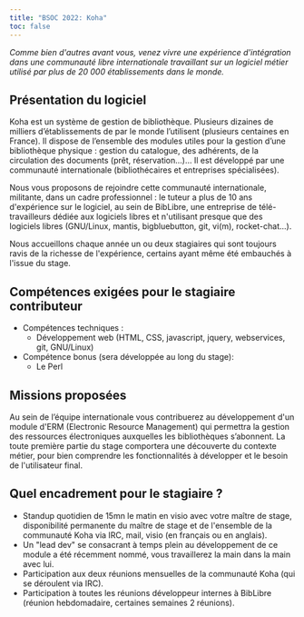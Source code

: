 ```yaml
---
title: "BSOC 2022: Koha"
toc: false
---
```


*Comme bien d'autres avant vous, venez vivre une expérience d'intégration dans une communauté libre internationale travaillant sur un logiciel métier utilisé par plus de 20 000 établissements dans le monde.*

## Présentation du logiciel

Koha est un système de gestion de bibliothèque. Plusieurs dizaines de milliers d’établissements de par le monde l’utilisent (plusieurs centaines en France). Il dispose de l’ensemble des modules utiles pour la gestion d’une bibliothèque physique : gestion du catalogue, des adhérents, de la circulation des documents (prêt, réservation…)… Il est développé par une communauté internationale (bibliothécaires et entreprises spécialisées).

Nous vous proposons de rejoindre cette communauté internationale, militante, dans un cadre professionnel : le tuteur a plus de 10 ans d'expérience sur le logiciel, au sein de BibLibre, une entreprise de télé-travailleurs dédiée aux logiciels libres et n'utilisant presque que des logiciels libres (GNU/Linux, mantis, bigbluebutton, git, vi(m), rocket-chat...).

Nous accueillons chaque année un ou deux stagiaires qui sont toujours
ravis de la richesse de l'expérience, certains ayant même été
embauchés à l'issue du stage.

## Compétences exigées pour le stagiaire contributeur

- Compétences techniques : 
  - Développement web (HTML, CSS, javascript, jquery, webservices, git, GNU/Linux)
- Compétence bonus (sera développée au long du stage):
  - Le Perl

## Missions proposées

Au sein de l’équipe internationale vous contribuerez au développement d'un module d'ERM (Electronic Resource Management) qui permettra la gestion des ressources électroniques auxquelles les bibliothèques s’abonnent. La toute première partie du stage comportera une découverte du contexte métier, pour bien comprendre les fonctionnalités à développer et le besoin de l'utilisateur final.

## Quel encadrement pour le stagiaire ?

- Standup quotidien de 15mn le matin en visio avec votre maître de stage, disponibilité permanente du maître de stage et de l'ensemble de la communauté Koha via IRC, mail, visio (en français ou en anglais).
- Un "lead dev" se consacrant à temps plein au développement de ce module a été récemment nommé, vous travaillerez la main dans la main avec lui.
- Participation aux deux réunions mensuelles de la communauté Koha (qui se déroulent via IRC).
- Participation à toutes les réunions développeur internes à BibLibre (réunion hebdomadaire, certaines semaines 2 réunions).
